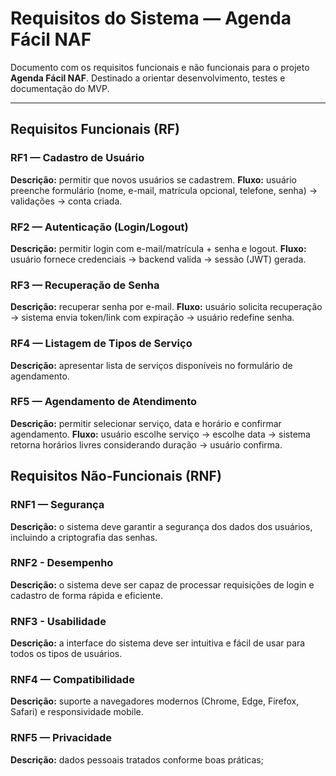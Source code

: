 # Requisitos do Sistema — Agenda Fácil NAF

Documento com os requisitos funcionais e não funcionais para o projeto **Agenda Fácil NAF**. Destinado a orientar desenvolvimento, testes e documentação do MVP.

---

## Requisitos Funcionais (RF)


### RF1 — Cadastro de Usuário
**Descrição:** permitir que novos usuários se cadastrem.
**Fluxo:** usuário preenche formulário (nome, e-mail, matrícula opcional, telefone, senha) → validações → conta criada.


### RF2 — Autenticação (Login/Logout)
**Descrição:** permitir login com e-mail/matrícula + senha e logout.
**Fluxo:** usuário fornece credenciais → backend valida → sessão (JWT) gerada.


### RF3 — Recuperação de Senha
**Descrição:** recuperar senha por e-mail.
**Fluxo:** usuário solicita recuperação → sistema envia token/link com expiração → usuário redefine senha.


### RF4 — Listagem de Tipos de Serviço
**Descrição:** apresentar lista de serviços disponíveis no formulário de agendamento.


### RF5 — Agendamento de Atendimento
**Descrição:** permitir selecionar serviço, data e horário e confirmar agendamento.
**Fluxo:** usuário escolhe serviço → escolhe data → sistema retorna horários livres considerando duração → usuário confirma.



## Requisitos Não-Funcionais (RNF)


### RNF1 — Segurança
**Descrição:** o sistema deve garantir a segurança dos dados dos
usuários, incluindo a criptografia das senhas.



### RNF2 - Desempenho
**Descrição:** o sistema deve ser capaz de processar requisições de login e cadastro
de forma rápida e eficiente.



### RNF3 - Usabilidade
**Descrição:** a interface do sistema deve ser intuitiva e fácil de usar para todos os
tipos de usuários.


### RNF4 — Compatibilidade
**Descrição:** suporte a navegadores modernos (Chrome, Edge, Firefox, Safari) e responsividade mobile.

### RNF5 — Privacidade
**Descrição:** dados pessoais tratados conforme boas práticas; 





